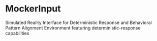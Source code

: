 # MockerInput
Simulated Reality Interface for Deterministic Response and Behavioral Pattern Alignment Environment featuring deterministic-response capabilities
